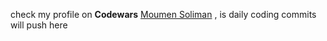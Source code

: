 check my profile on <b>Codewars</b> <a href="file https://www.codewars.com/users/moumen-soliman">Moumen Soliman</a> , is daily coding commits will push here
